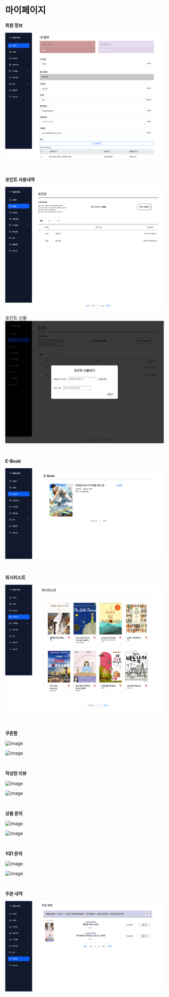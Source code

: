 # 마이페이지

**회원 정보**

![마이페이지-회원정보](./image/마이페이지-회원정보.png)


<br/>

**포인트 사용내역**

![마이페이지-포인트](./image/마이페이지-포인트.png)

포인트 선물
![마이페이지-포인트선물](./image/마이페이지-포인트선물.png)

<br/>

**E-Book**

![마이페이지-EBook](./image/마이페이지-EBook.png)

<br/>

**위시리스트**

![마이페이지-위시리스트](./image/마이페이지-위시리스트.png)

<Br/>

**쿠폰함**

![image](https://user-images.githubusercontent.com/87689191/229802178-e6e9decc-622d-46bc-ad76-1d5c11ab6b21.png)

![image](https://user-images.githubusercontent.com/87689191/229802305-85093fee-0edb-4014-899d-88bddd070ca0.png)

<br/>

**작성한 리뷰**

![image](https://user-images.githubusercontent.com/87689191/229802496-bcb2f394-c263-444d-aa20-634f31830729.png)

![image](https://user-images.githubusercontent.com/87689191/229802596-4281061f-3822-4b1a-a14c-1283ae0bf9d5.png)

<br/>

**상품 문의**

![image](https://user-images.githubusercontent.com/87689191/229803309-f12d269f-0b5b-4061-a435-fc159ee26449.png)

![image](https://user-images.githubusercontent.com/87689191/229803439-774aedea-a705-46e2-a6c2-0f442dc6304b.png)

<br/>

**1대1 문의**

![image](https://user-images.githubusercontent.com/87689191/229804372-ed04fee4-f028-4ef0-8279-1525119d1a52.png)

![image](https://user-images.githubusercontent.com/87689191/229804229-0be327a3-17e8-4f2c-8a70-579a0df28ec4.png)

<br/>

**주문 내역**

![마이페이지-주문내역](./image/마이페이지-주문내역.png)